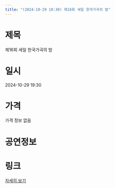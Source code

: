 ```yaml
---
title: "(2024-10-29 19:30) 제16회 세일 한국가곡의 밤"
---
```


# 제목
제16회 세일 한국가곡의 밤

# 일시
2024-10-29 19:30

# 가격
가격 정보 없음

# 공연정보
  
  


# 링크
[자세히 보기](https://www.sac.or.kr/site/main/show/show_view?SN=61740 "https://www.sac.or.kr/site/main/show/show_view?SN=61740")
